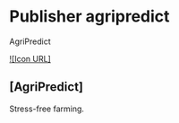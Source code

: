 # Publisher agripredict
AgriPredict

[![Icon URL]](https://agripredict.com/static/media/footer-logo.b97e03e0.svg)


## [AgriPredict]

Stress-free farming.
